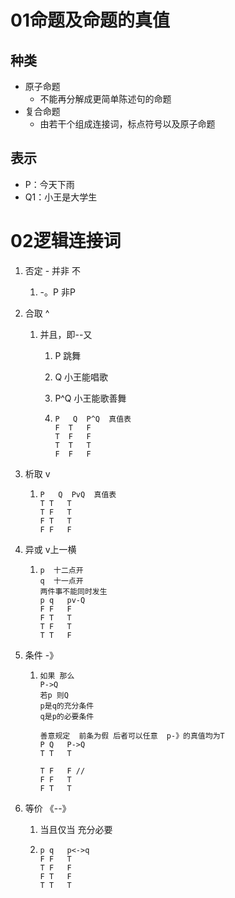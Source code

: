 # 01命题及命题的真值

## 种类

- 原子命题
  - 不能再分解成更简单陈述句的命题
- 复合命题
  - 由若干个组成连接词，标点符号以及原子命题

## 表示

- P：今天下雨
- Q1：小王是大学生

# 02逻辑连接词

1. 否定  -   并非 不

   1. -。P  非P

2. 合取  ^

   1. 并且，即--又

      1. P 跳舞

      2. Q 小王能唱歌

      3. P^Q  小王能歌善舞

      4. ```
         P   Q  P^Q  真值表
         F	T	F
         T	F	F
         T	T	T
         F	F	F
         ```

         

3. 析取  v

   1. ```
      P   Q  PvQ  真值表
      T	T	T
      T	F	T
      F	T	T
      F	F	F
      ```

4. 异或   v上一横

   1. ```
      p  十二点开
      q  十一点开
      两件事不能同时发生
      p	q	pv-Q
      F	F	F
      F	T	T
      T	F	T
      T	T	F
      ```

5. 条件 -》

   1. ```
      如果 那么
      P->Q
      若p 则Q
      p是q的充分条件
      q是p的必要条件
      
      善意规定  前条为假 后者可以任意  p-》的真值均为T
      P	Q	P->Q
      T	T	T
      
      T	F	F //
      F	F	T
      F	T	T
      ```

6. 等价  《--》

   1. 当且仅当  充分必要

   2. ```
      p	q	p<->q
      F	F	T
      T	F	F
      F	T	F
      T	T	T
      ```

      

